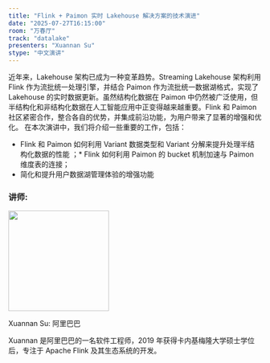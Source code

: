 ```yaml
---
title: "Flink + Paimon 实时 Lakehouse 解决方案的技术演进"
date: "2025-07-27T16:15:00"
room: "万春厅"
track: "datalake"
presenters: "Xuannan Su"
stype: "中文演讲"
---
```


近年来，Lakehouse 架构已成为一种变革趋势。Streaming Lakehouse 架构利用 Flink 作为流批统一处理引擎，并结合 Paimon 作为流批统一数据湖格式，实现了 Lakehouse 的实时数据更新。虽然结构化数据在 Paimon 中仍然被广泛使用，但半结构化和非结构化数据在人工智能应用中正变得越来越重要。Flink 和 Paimon 社区紧密合作，整合各自的优势，并集成前沿功能，为用户带来了显著的增强和优化。
在本次演讲中，我们将介绍一些重要的工作，包括：
* Flink 和 Paimon 如何利用 Variant 数据类型和 Variant 分解来提升处理半结构化数据的性能
；* Flink 如何利用 Paimon 的 bucket 机制加速与 Paimon 维度表的连接；
* 简化和提升用户数据湖管理体验的增强功能



### 讲师:

<img src="https://sessionize.com/image/6797-400o400o1-dbccedf4-ca5c-4ac7-9407-da8d909f00a6.jpg" width="200" /><br/>

Xuannan Su: 阿里巴巴

Xuannan 是阿里巴巴的一名软件工程师，2019 年获得卡内基梅隆大学硕士学位后，专注于 Apache Flink 及其生态系统的开发。